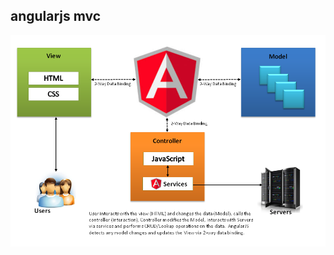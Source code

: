 ##  angularjs mvc

![alt resources/angularjs/angularjs-mvc.png](resources/angularjs/angularjs-mvc.png) 
<!-- .element: class="medium" -->
